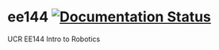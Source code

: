 # ee144 [![Documentation Status](https://readthedocs.org/projects/ucr-ee144/badge/?version=latest)](https://ucr-ee144.readthedocs.io/en/latest/?badge=latest)
UCR EE144 Intro to Robotics
